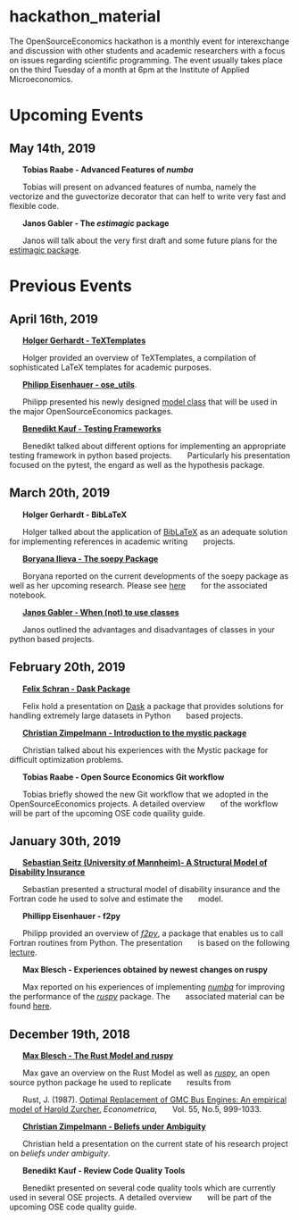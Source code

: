 # hackathon_material

The OpenSourceEconomics hackathon is a monthly event for interexchange and discussion with other students and academic researchers with a focus on issues regarding scientific programming. The event usually takes place on the third Tuesday of a month at 6pm at the Institute of Applied Microeconomics.

# Upcoming Events

## May 14th, 2019

&nbsp;&nbsp;&nbsp;&nbsp;&nbsp;&nbsp;**Tobias Raabe - Advanced Features of *numba***

&nbsp;&nbsp;&nbsp;&nbsp;&nbsp;&nbsp;Tobias will present on advanced features of numba, namely the vectorize and the guvectorize decorator that can helf to write very fast and flexible code.

&nbsp;&nbsp;&nbsp;&nbsp;&nbsp;&nbsp;**Janos Gabler - The *estimagic* package**

&nbsp;&nbsp;&nbsp;&nbsp;&nbsp;&nbsp;Janos will talk
about the very first draft and some future plans for the [estimagic package](https://github.com/janosg/estimagic).


# Previous Events

## April 16th, 2019
&nbsp;&nbsp;&nbsp;&nbsp;&nbsp;&nbsp;[**Holger Gerhardt - TeXTemplates**](https://github.com/HolgerGerhardt/TeXTemplates)

&nbsp;&nbsp;&nbsp;&nbsp;&nbsp;&nbsp;Holger provided an overview of TeXTemplates, a compilation of sophisticated LaTeX templates for academic purposes.

&nbsp;&nbsp;&nbsp;&nbsp;&nbsp;&nbsp;[**Philipp Eisenhauer - ose_utils**](https://nbviewer.jupyter.org/format/slides/github/OpenSourceEconomics/ose_utils/blob/master/design_patterns/model_specification/model_spec.ipynb#/).

&nbsp;&nbsp;&nbsp;&nbsp;&nbsp;&nbsp;Philipp presented his newly designed [model class](https://github.com/OpenSourceEconomics/ose_utils) that will be used in the major OpenSourceEconomics packages.

&nbsp;&nbsp;&nbsp;&nbsp;&nbsp;&nbsp;[**Benedikt Kauf - Testing Frameworks**](https://github.com/OpenSourceEconomics/hackathon_material/blob/master/material/04_16_2019/04_20_2019_Benedikt_Kauf.pdf)

&nbsp;&nbsp;&nbsp;&nbsp;&nbsp;&nbsp;Benedikt talked about different options for implementing an appropriate testing framework in python based projects.
&nbsp;&nbsp;&nbsp;&nbsp;&nbsp;&nbsp;Particularly his presentation focused on the pytest, the engard as well as the hypothesis package.

## March 20th, 2019

&nbsp;&nbsp;&nbsp;&nbsp;&nbsp;&nbsp;**Holger Gerhardt - BibLaTeX**

&nbsp;&nbsp;&nbsp;&nbsp;&nbsp;&nbsp;Holger talked about the application of [BibLaTeX](https://ctan.org/pkg/biblatex?lang=de) as an adequate solution for implementing references in academic writing
&nbsp;&nbsp;&nbsp;&nbsp;&nbsp;&nbsp;projects.  

 &nbsp;&nbsp;&nbsp;&nbsp;&nbsp;&nbsp;[**Boryana Ilieva - The soepy Package**](https://github.com/OpenSourceEconomics/hackathon_material/blob/master/material/03_20_2019/03_20_2019_Boryana_Ilieva.pdf)

 &nbsp;&nbsp;&nbsp;&nbsp;&nbsp;&nbsp;Boryana reported on the  current developments of the soepy package as well as her upcoming research. Please see [here](https://github.com/boryana-ilieva/soepy_presentation)
 &nbsp;&nbsp;&nbsp;&nbsp;&nbsp;&nbsp;for the associated  notebook.

 &nbsp;&nbsp;&nbsp;&nbsp;&nbsp;&nbsp;[**Janos Gabler - When (not) to use classes**](https://github.com/OpenSourceEconomics/hackathon_material/blob/master/material/03_20_2019/03_20_2019_Janos_Gabler.ipynb)

 &nbsp;&nbsp;&nbsp;&nbsp;&nbsp;&nbsp;Janos outlined the advantages and disadvantages of classes in your python based projects.

## February 20th, 2019

&nbsp;&nbsp;&nbsp;&nbsp;&nbsp;&nbsp;[**Felix Schran - Dask Package**](https://github.com/OpenSourceEconomics/hackathon_material/blob/master/material/02_20_2019/02_20_2019_Felix_Schran.ipynb)

&nbsp;&nbsp;&nbsp;&nbsp;&nbsp;&nbsp;Felix hold a presentation on [Dask](https://dask.org/) a package that provides solutions for handling extremely large datasets in Python
&nbsp;&nbsp;&nbsp;&nbsp;&nbsp;&nbsp;based projects.

&nbsp;&nbsp;&nbsp;&nbsp;&nbsp;&nbsp;[**Christian Zimpelmann - Introduction to the mystic package**](https://github.com/ChristianZimpelmann/introduction_mystic)

&nbsp;&nbsp;&nbsp;&nbsp;&nbsp;&nbsp;Christian talked about his experiences with the Mystic package for difficult optimization problems.

&nbsp;&nbsp;&nbsp;&nbsp;&nbsp;&nbsp;**Tobias Raabe - Open Source Economics Git workflow**

&nbsp;&nbsp;&nbsp;&nbsp;&nbsp;&nbsp;Tobias briefly showed the new Git workflow that we adopted in the OpenSourceEconomics projects. A detailed overview
&nbsp;&nbsp;&nbsp;&nbsp;&nbsp;&nbsp;of the workflow will be part of the upcoming OSE code quaility guide.

## January 30th, 2019

&nbsp;&nbsp;&nbsp;&nbsp;&nbsp;&nbsp;[**Sebastian Seitz (University of Mannheim)- A Structural Model of Disability Insurance**]()

&nbsp;&nbsp;&nbsp;&nbsp;&nbsp;&nbsp;Sebastian presented a structural model of disability insurance and the Fortran code he used to solve and estimate the
&nbsp;&nbsp;&nbsp;&nbsp;&nbsp;&nbsp;model.

&nbsp;&nbsp;&nbsp;&nbsp;&nbsp;&nbsp;**Phillipp Eisenhauer - f2py**

&nbsp;&nbsp;&nbsp;&nbsp;&nbsp;&nbsp;Philipp provided an overview of [*f2py*](https://docs.scipy.org/doc/numpy/f2py/), a package that enables us to call Fortran routines from Python. The presentation
&nbsp;&nbsp;&nbsp;&nbsp;&nbsp;&nbsp;is based on the following [lecture](https://github.com/jrjohansson/scientific-python-lectures/blob/master/Lecture-6A-Fortran-and-C.ipynb).

&nbsp;&nbsp;&nbsp;&nbsp;&nbsp;&nbsp;**Max Blesch - Experiences obtained by newest changes on ruspy**

&nbsp;&nbsp;&nbsp;&nbsp;&nbsp;&nbsp;Max reported on his experiences of implementing [*numba*](http://numba.pydata.org/) for improving the performance of the [*ruspy*](https://github.com/OpenSourceEconomics/ruspy) package. The
&nbsp;&nbsp;&nbsp;&nbsp;&nbsp;&nbsp;associated material can be found [here](https://github.com/OpenSourceEconomics/hackathon_material/tree/master/material/01_30_2019).

## December 19th, 2018

&nbsp;&nbsp;&nbsp;&nbsp;&nbsp;&nbsp;[**Max Blesch - The Rust Model and ruspy**](https://github.com/OpenSourceEconomics/hackathon_material/blob/master/material/12_19_2018/12_19_2018_Maximilian_Blesch_1.pdf)

&nbsp;&nbsp;&nbsp;&nbsp;&nbsp;&nbsp;Max gave an overview on the Rust Model as well as [*ruspy*](https://github.com/OpenSourceEconomics/ruspy), an open source python package he used to replicate
 &nbsp;&nbsp;&nbsp;&nbsp;&nbsp;&nbsp;results from

&nbsp;&nbsp;&nbsp;&nbsp;&nbsp;&nbsp;Rust, J. (1987). [Optimal Replacement of GMC Bus Engines: An empirical model of Harold Zurcher.](https://doi.org/10.2307/1911259) *Econometrica*,
&nbsp;&nbsp;&nbsp;&nbsp;&nbsp;&nbsp;Vol. 55, No.5, 999-1033.


&nbsp;&nbsp;&nbsp;&nbsp;&nbsp;&nbsp;[**Christian Zimpelmann - Beliefs under Ambiguity**](https://github.com/OpenSourceEconomics/hackathon_material/blob/master/material/12_19_2018/12_19_2018_Christian_Zimpelmann.pdf)

&nbsp;&nbsp;&nbsp;&nbsp;&nbsp;&nbsp;Christian held a presentation on the current state of his research project on *beliefs under ambiguity*.

&nbsp;&nbsp;&nbsp;&nbsp;&nbsp;&nbsp;**Benedikt Kauf - Review Code Quality Tools**

&nbsp;&nbsp;&nbsp;&nbsp;&nbsp;&nbsp;Benedikt presented on several code quality tools which are currently used in several OSE projects. A detailed overview
&nbsp;&nbsp;&nbsp;&nbsp;&nbsp;&nbsp;will be part of the upcoming OSE code quality guide.
